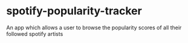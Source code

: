 # spotify-popularity-tracker
An app which allows a user to browse the popularity scores of all their followed spotify artists
